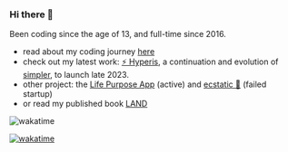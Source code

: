 ### Hi there 👋

Been coding since the age of 13, and full-time since 2016.

- read about my coding journey [here](https://medium.com/enspiral-tales/full-stack-software-developer-bootcamp-at-enspiral-dev-academy-6e9fbdac1974)
- check out my latest work: [⚡️ Hyperis](https://hyperis.com), a continuation and evolution of [simpler](https://simplerlist.com), to launch late 2023.
- other project: the [Life Purpose App](https://LifePurposeApp.com) (active) and [ecstatic 🌻](https://ecstatic.com) (failed startup)
- or read my published book [LAND](https://unitism.com/land)

![wakatime](https://wakatime.com/share/@heymartinadams/13c837c0-26e8-456a-98eb-3e944ae81935.svg)

[![wakatime](https://wakatime.com/badge/user/e4d249b5-d402-4597-b0dd-e7b53ab652a5.svg)](https://wakatime.com/@e4d249b5-d402-4597-b0dd-e7b53ab652a5)
